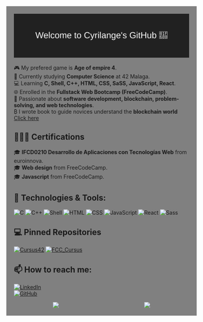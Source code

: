 <div style="background: grey; padding: 20px;">
<img src="https://raw.githubusercontent.com/Cyrilange/Cyrilange/main/banner.svg" alt="Cyrilange Banner">

🎮 My prefered game is **Age of empire 4**.  
🏫 Currently studying **Computer Science** at 42 Malaga.  
💻 Learning **C, Shell, C++, HTML, CSS, SaSS, JavaScript, React**.  
🌐 Enrolled in the **Fullstack Web Bootcamp (FreeCodeCamp)**.  
🚀 Passionate about **software development, blockchain, problem-solving, and web technologies**.  
₿  I wrote book to guide novices understand the **blockchain world** [Click here](https://www.amazon.com/dp/B0DTZ1QL1J?ref_=pe_93986420_774957520&fbclid=IwY2xjawIIaWlleHRuA2FlbQIxMAABHeXafIqJ8QP7IaYZFYWl5JbiytLj4cwVkCvJBD_a6VDc1mHWTeVlvjdNAQ_aem_NTUifqAvjjCTy00fOoPDXA)
    

## 🧑🏻‍🎓 Certifications

🎓 **IFCD0210 Desarrollo de Aplicaciones con Tecnologías Web** from euroinnova.  
🎓 **Web design** from FreeCodeCamp.  
🎓 **Javascript** from FreeCodeCamp.  

## 🔧 Technologies & Tools:
![C](https://img.shields.io/badge/-C-00599C?style=flat-square&logo=c&logoColor=white)
![C++](https://img.shields.io/badge/-C++-00599C?style=flat-square&logo=c%2B%2B&logoColor=white)
![Shell](https://img.shields.io/badge/-Shell-4EAA25?style=flat-square&logo=gnu-bash&logoColor=white)
![HTML](https://img.shields.io/badge/-HTML-E34F26?style=flat-square&logo=html5&logoColor=white)
![CSS](https://img.shields.io/badge/-CSS-1572B6?style=flat-square&logo=css3&logoColor=white)
![JavaScript](https://img.shields.io/badge/-JavaScript-F7DF1E?style=flat-square&logo=javascript&logoColor=black)
![React](https://img.shields.io/badge/-React-61DAFB?style=flat-square&logo=react&logoColor=black)
![Sass](https://img.shields.io/badge/-Sass-CC6699?style=flat-square&logo=sass&logoColor=white)

## 💻 Pinned Repositories

[![Cursus42](https://img.shields.io/badge/Cursus42-Click%20Here-2F353B)](https://github.com/Cyrilange/Cursus42)
[![FCC_Cursus](https://img.shields.io/badge/FCC_Cursus-Click%20Here-2F353B)](https://github.com/Cyrilange/FCC_Cursus)


## 📫 How to reach me:
[![LinkedIn](https://img.shields.io/badge/-LinkedIn-0077B5?style=flat-square&logo=linkedin&logoColor=white)](https://www.linkedin.com/in/cyril-salamite-270270197/?originalSubdomain=es)  
[![GitHub](https://img.shields.io/badge/-GitHub-181717?style=flat-square&logo=github&logoColor=white)](https://github.com/Cyrilange)  

<div style="display: flex; justify-content: space-around; gap: 20px;">
  <img src="https://github-readme-stats.vercel.app/api?username=Cyrilange&show_icons=true&theme=dark" />
  <img src="https://github-readme-stats.vercel.app/api/top-langs/?username=Cyrilange&layout=compact&theme=dark" />
</div>

</div>


